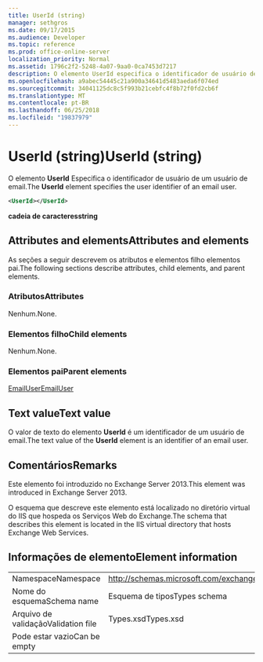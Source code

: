 ```yaml
---
title: UserId (string)
manager: sethgros
ms.date: 09/17/2015
ms.audience: Developer
ms.topic: reference
ms.prod: office-online-server
localization_priority: Normal
ms.assetid: 1796c2f2-5248-4a07-9aa0-0ca7453d7217
description: O elemento UserId especifica o identificador de usuário de um usuário de email.
ms.openlocfilehash: a9abec54445c21a900a34641d5483aeda6f074ed
ms.sourcegitcommit: 34041125dc8c5f993b21cebfc4f8b72f0fd2cb6f
ms.translationtype: MT
ms.contentlocale: pt-BR
ms.lasthandoff: 06/25/2018
ms.locfileid: "19837979"
---
```

# <a name="userid-string"></a><span data-ttu-id="73f93-103">UserId (string)</span><span class="sxs-lookup"><span data-stu-id="73f93-103">UserId (string)</span></span>

<span data-ttu-id="73f93-104">O elemento **UserId** Especifica o identificador de usuário de um usuário de email.</span><span class="sxs-lookup"><span data-stu-id="73f93-104">The **UserId** element specifies the user identifier of an email user.</span></span> 
  
```XML
<UserId></UserId>
```

 <span data-ttu-id="73f93-105">**cadeia de caracteres**</span><span class="sxs-lookup"><span data-stu-id="73f93-105">**string**</span></span>
## <a name="attributes-and-elements"></a><span data-ttu-id="73f93-106">Attributes and elements</span><span class="sxs-lookup"><span data-stu-id="73f93-106">Attributes and elements</span></span>

<span data-ttu-id="73f93-107">As seções a seguir descrevem os atributos e elementos filho elementos pai.</span><span class="sxs-lookup"><span data-stu-id="73f93-107">The following sections describe attributes, child elements, and parent elements.</span></span>
  
### <a name="attributes"></a><span data-ttu-id="73f93-108">Atributos</span><span class="sxs-lookup"><span data-stu-id="73f93-108">Attributes</span></span>

<span data-ttu-id="73f93-109">Nenhum.</span><span class="sxs-lookup"><span data-stu-id="73f93-109">None.</span></span>
  
### <a name="child-elements"></a><span data-ttu-id="73f93-110">Elementos filho</span><span class="sxs-lookup"><span data-stu-id="73f93-110">Child elements</span></span>

<span data-ttu-id="73f93-111">Nenhum.</span><span class="sxs-lookup"><span data-stu-id="73f93-111">None.</span></span>
  
### <a name="parent-elements"></a><span data-ttu-id="73f93-112">Elementos pai</span><span class="sxs-lookup"><span data-stu-id="73f93-112">Parent elements</span></span>

[<span data-ttu-id="73f93-113">EmailUser</span><span class="sxs-lookup"><span data-stu-id="73f93-113">EmailUser</span></span>](emailuser.md)
  
## <a name="text-value"></a><span data-ttu-id="73f93-114">Text value</span><span class="sxs-lookup"><span data-stu-id="73f93-114">Text value</span></span>

<span data-ttu-id="73f93-115">O valor de texto do elemento **UserId** é um identificador de um usuário de email.</span><span class="sxs-lookup"><span data-stu-id="73f93-115">The text value of the **UserId** element is an identifier of an email user.</span></span> 
  
## <a name="remarks"></a><span data-ttu-id="73f93-116">Comentários</span><span class="sxs-lookup"><span data-stu-id="73f93-116">Remarks</span></span>

<span data-ttu-id="73f93-117">Este elemento foi introduzido no Exchange Server 2013.</span><span class="sxs-lookup"><span data-stu-id="73f93-117">This element was introduced in Exchange Server 2013.</span></span>
  
<span data-ttu-id="73f93-118">O esquema que descreve este elemento está localizado no diretório virtual do IIS que hospeda os Serviços Web do Exchange.</span><span class="sxs-lookup"><span data-stu-id="73f93-118">The schema that describes this element is located in the IIS virtual directory that hosts Exchange Web Services.</span></span>
  
## <a name="element-information"></a><span data-ttu-id="73f93-119">Informações de elemento</span><span class="sxs-lookup"><span data-stu-id="73f93-119">Element information</span></span>

|||
|:-----|:-----|
|<span data-ttu-id="73f93-120">Namespace</span><span class="sxs-lookup"><span data-stu-id="73f93-120">Namespace</span></span>  <br/> |http://schemas.microsoft.com/exchange/services/2006/types  <br/> |
|<span data-ttu-id="73f93-121">Nome do esquema</span><span class="sxs-lookup"><span data-stu-id="73f93-121">Schema name</span></span>  <br/> |<span data-ttu-id="73f93-122">Esquema de tipos</span><span class="sxs-lookup"><span data-stu-id="73f93-122">Types schema</span></span>  <br/> |
|<span data-ttu-id="73f93-123">Arquivo de validação</span><span class="sxs-lookup"><span data-stu-id="73f93-123">Validation file</span></span>  <br/> |<span data-ttu-id="73f93-124">Types.xsd</span><span class="sxs-lookup"><span data-stu-id="73f93-124">Types.xsd</span></span>  <br/> |
|<span data-ttu-id="73f93-125">Pode estar vazio</span><span class="sxs-lookup"><span data-stu-id="73f93-125">Can be empty</span></span>  <br/> ||
   

